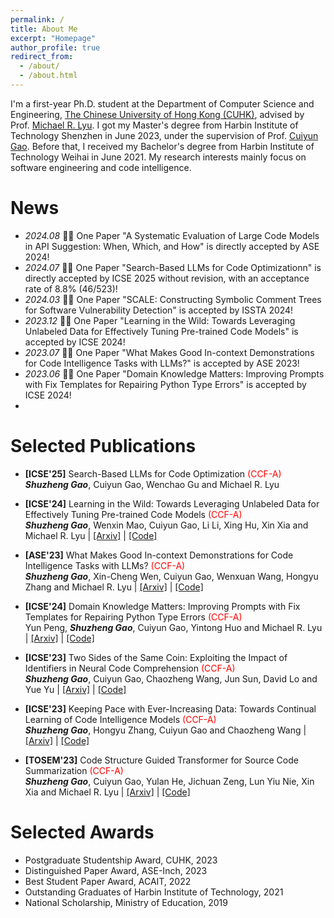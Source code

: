 ```yaml
---
permalink: /
title: About Me
excerpt: "Homepage"
author_profile: true
redirect_from: 
  - /about/
  - /about.html
---
```


I'm a first-year Ph.D. student at the Department of Computer Science and Engineering, [The Chinese University of Hong Kong (CUHK)](https://www.cuhk.edu.hk/chinese/index.html), advised by Prof. [Michael R. Lyu](http://www.cse.cuhk.edu.hk/lyu/home). I got my Master's degree from Harbin Institute of Technology Shenzhen in June 2023, under the supervision of Prof. [Cuiyun Gao](https://cuiyungao.github.io/). Before that, I received my Bachelor's degree from Harbin Institute of Technology Weihai in June 2021. My  research interests mainly focus on software engineering and code intelligence.


<div style='display: none'>
My research mainly focuses on software engineering and code intelligence. Code Intelligence leverages artificial intelligence techniques to analyze and generate source code, which could benefit a variety of software engineering activities and tasks such as program repair, defect detection, code summarization, etc. Besides, I also have a wide interest in the development of code intelligence models in real-world scenarios and the development of Large Language Models (LLMs) for software engineering. Specifically, my research interest lies in the span of the following topics:

1. Code analysis and generation: code representation learning, code generation, static analysis

2. Code intelligence in real-world scenarios: robustness, data imbalance, continual learning

3. LLM for software engineering: in-context learning, chain of thought, tool using
</div>




#  News
- *2024.08* 🎉🎉 One Paper "A Systematic Evaluation of Large Code Models in API Suggestion: When, Which, and How" is directly accepted by ASE 2024!
- *2024.07* 🎉🎉 One Paper "Search-Based LLMs for Code Optimizationn" is directly accepted by ICSE 2025 without revision, with an acceptance rate of 8.8% (46/523)!
- *2024.03* 🎉🎉 One Paper "SCALE: Constructing Symbolic Comment Trees for Software Vulnerability Detection" is accepted by ISSTA 2024!
- *2023.12* 🎉🎉 One Paper "Learning in the Wild: Towards Leveraging Unlabeled Data for Effectively Tuning Pre-trained Code Models" is accepted by ICSE 2024!
- *2023.07* 🎉🎉 One Paper "What Makes Good In-context Demonstrations for Code Intelligence Tasks with LLMs?" is accepted by ASE 2023!
- *2023.06* 🎉🎉 One Paper "Domain Knowledge Matters: Improving Prompts with Fix Templates for Repairing Python Type Errors" is accepted by ICSE 2024!
- 
<div style='display: none'>
- *2022.12* 🎉🎉 Two papers "Two Sides of the Same Coin: Exploiting the Impact of Identifiers in Neural Code Comprehension" and "Keeping Pace with Ever-Increasing Data: Towards Continual Learning of Code Intelligence Models" are accepted by ICSE 2023!
</div>

# Selected Publications 

- **[ICSE'25]** Search-Based LLMs for Code Optimization   <font color="#FF0000 ">(CCF-A)</font>  
_**Shuzheng Gao**_, Cuiyun Gao, Wenchao Gu and Michael R. Lyu

- **[ICSE'24]** Learning in the Wild: Towards Leveraging Unlabeled Data for Effectively Tuning Pre-trained Code Models   <font color="#FF0000 ">(CCF-A)</font>  
_**Shuzheng Gao**_, Wenxin Mao, Cuiyun Gao, Li Li, Xing Hu, Xin Xia and Michael R. Lyu  \| [[Arxiv]](https://arxiv.org/abs/2401.01060) \| [[Code]](https://github.com/shuzhenggao/HINT) 

- **[ASE'23]** What Makes Good In-context Demonstrations for Code Intelligence Tasks with LLMs?   <font color="#FF0000 ">(CCF-A)</font>  
_**Shuzheng Gao**_, Xin-Cheng Wen, Cuiyun Gao, Wenxuan Wang, Hongyu Zhang and Michael R. Lyu \| [[Arxiv]](https://arxiv.org/abs/2304.07575) \| [[Code]](https://github.com/shuzhenggao/ICL4code) 

- **[ICSE'24]** Domain Knowledge Matters: Improving Prompts with Fix Templates for Repairing Python Type Errors   <font color="#FF0000 ">(CCF-A)</font>  
Yun Peng, _**Shuzheng Gao**_, Cuiyun Gao, Yintong Huo and Michael R. Lyu \| [[Arxiv]](https://arxiv.org/abs/2306.01394) \| [[Code]](https://github.com/JohnnyPeng18/TypeFix) 

- **[ICSE'23]** Two Sides of the Same Coin: Exploiting the Impact of Identifiers in Neural Code Comprehension   <font color="#FF0000 ">(CCF-A)</font>  
_**Shuzheng Gao**_, Cuiyun Gao, Chaozheng Wang, Jun Sun, David Lo and Yue Yu \| [[Arxiv]](https://arxiv.org/abs/2207.11104) \| [[Code]](https://github.com/ReliableCoding/CREAM) 


- **[ICSE'23]** Keeping Pace with Ever-Increasing Data: Towards Continual Learning of Code Intelligence Models   <font color="#FF0000 ">(CCF-A)</font>  
_**Shuzheng Gao**_, Hongyu Zhang, Cuiyun Gao and Chaozheng Wang \| [[Arxiv]](https://arxiv.org/abs/2209.07027) \| [[Code]](https://github.com/ReliableCoding/REPEAT) 


- **[TOSEM'23]** Code Structure Guided Transformer for Source Code Summarization   <font color="#FF0000 ">(CCF-A)</font>  
_**Shuzheng Gao**_, Cuiyun Gao, Yulan He, Jichuan Zeng, Lun Yiu Nie, Xin Xia and Michael R. Lyu \| [[Arxiv]](https://arxiv.org/abs/2104.09340) \| [[Code]](https://github.com/gszsectan/SG-Trans)   

# Selected Awards

- Postgraduate Studentship Award, CUHK, 2023
- Distinguished Paper Award, ASE-Inch, 2023
- Best Student Paper Award, ACAIT, 2022
- Outstanding Graduates of Harbin Institute of Technology, 2021
- National Scholarship, Ministry of Education, 2019

<script type="text/javascript" id="clustrmaps" src="//clustrmaps.com/map_v2.js?d=C6tYBi-zUAcUjn0-KFJV1KaftFhTp2GrOlPaCdmIs9c&cl=ffffff&w=a"></script>
